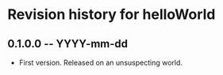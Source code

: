 # Revision history for helloWorld

## 0.1.0.0 -- YYYY-mm-dd

* First version. Released on an unsuspecting world.
